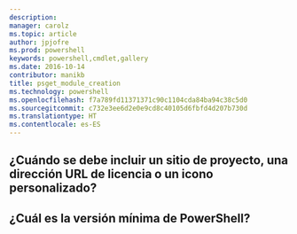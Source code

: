 ```yaml
---
description: 
manager: carolz
ms.topic: article
author: jpjofre
ms.prod: powershell
keywords: powershell,cmdlet,gallery
ms.date: 2016-10-14
contributor: manikb
title: psget_module_creation
ms.technology: powershell
ms.openlocfilehash: f7a789fd11371371c90c1104cda84ba94c38c5d0
ms.sourcegitcommit: c732e3ee6d2e0e9cd8c40105d6fbfd4d207b730d
ms.translationtype: HT
ms.contentlocale: es-ES
---
```

## <a name="when-to-include-a-project-site-license-url-custom-icon"></a>¿Cuándo se debe incluir un sitio de proyecto, una dirección URL de licencia o un icono personalizado?


## <a name="what-is-minimum-powershell-version"></a>¿Cuál es la versión mínima de PowerShell?

